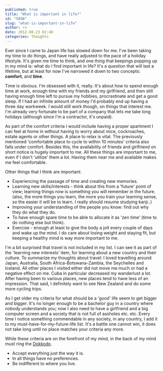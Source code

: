 ```yaml
---
published: true
title: "What is important in life?"
id: "5048"
slug: "what-is-important-in-life"
author: rv
date: 2012-08-23 02:40
categories: Thoughts
---
```

Ever since I came to Japan life has slowed down for me. I've been taking my time to do things, and have really adjusted to the pace of a holiday lifestyle. It's given me time to think, and one thing that keepings popping up in my mind is: what do I find important in life? It's a question that will last a lifetime, but at least for now I've narrowed it down to two concepts: <strong>comfort</strong>, and <strong>time</strong>.

Time is obvious. I'm obsessed with it, really. It's about how to spend enough time at work, enough time with my friends and my girlfriend, and then still having enough time left to pursue my hobbies, procrastinate and get a good sleep. If I had an infinite amount of money I'd probably end up having a three day workweek. I would still work though, on things that interest me. I'm already very fortunate to be part of a company that lets me take long holidays (although since I'm a contractor, it's unpaid).

As part of the comfort criteria I would include having a proper apartment I can feel at home in without having to worry about mice, cockroaches, estate agents or other things. A place to relax is vital. The previously mentioned 'comfortable place to cycle to within 10 minutes' criteria also falls under comfort. Besides this, the availability of friends and girlfriend on short notice is hugely important to me. All these things are important to me, even if I don't 'utilize' them a lot. Having them near me and available makes me feel comfortable.

Other things that I think are important:
<ul>
	<li>Experiencing the passage of time and creating new memories.</li>
	<li>Learning new skills/interests - think about this from a 'future' point of view; learning things now is something you will remember in the future. (also, the more things you learn, the more you train your learning sense, so the easier it will be to learn. I really should resume studying kanji..)</li>
	<li>Improving your understanding of the people you know: find out why they do what they do.</li>
	<li>To have enough spare time to be able to allocate it as 'zen time' (time to do nothing else but think).</li>
	<li>Exercise - enough at least to give the body a jolt every couple of days and wake up the mind. I do care about losing weight and staying fit, but keeping a healthy mind is way more important to me.</li>
</ul>
I'm a bit surprised that travel is not included in my list. I can see it as part of the 'learning new interests' item, for learning about a new country and their culture. To summarize my thoughts about travel: I loved travelling around Japan, Australia, South Africa-Botswana-Zambia, the Seychelles and Iceland. All other places I visited either did not move me much or had a negative effect on me. Cuba in particular decreased my wanderlust a lot. After having been to various places, new places tend to have less of an impression. That said, I definitely want to see New Zealand and do some more cycling trips.

As I get older my criteria for what should be a 'good' life seem to get bigger and bigger. It's no longer enough to be a bachelor guy in a country where nobody understands you; now I also need to have a girlfriend and a big computer screen and a society that is not full of assholes etc. etc. Every time I notice something commendable in any society, in any country, I add it to my must-have-for-my-future-life list. It's a battle one cannot win, it does not take long until no place matches your criteria any more.

While these criteria are on the forefront of my mind, in the back of my mind must ring the <a href="https://en.wikipedia.org/wiki/Dokk%C5%8Dd%C5%8D" target="_blank">Dokkodo</a>.
<ul>
	<li>Accept everything just the way it is.</li>
	<li>In all things have no preferences.</li>
	<li>Be indifferent to where you live.</li>
</ul>